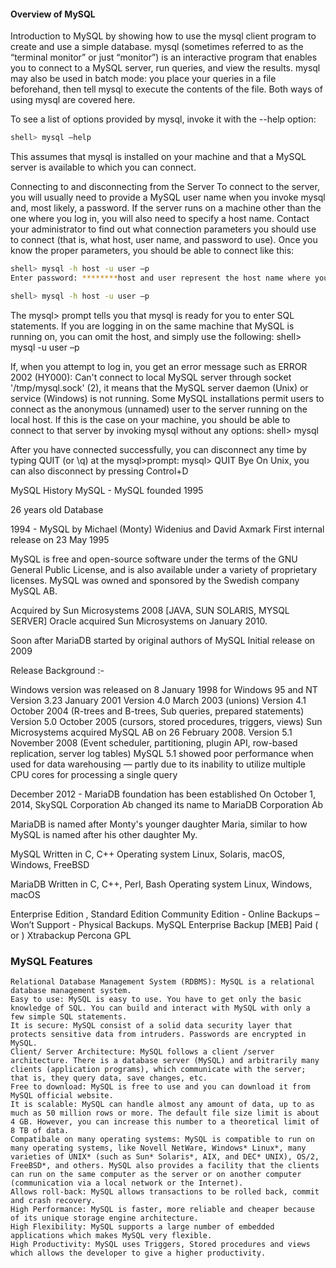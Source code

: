 #### Overview of MySQL


Introduction to MySQL by showing how to use the mysql client program to create and use a simple database. mysql (sometimes referred to as the “terminal monitor” or just “monitor”) is an interactive program that enables you to connect to a MySQL server, run queries, and view the results. mysql may also be used in batch mode: you place your queries in a file beforehand, then tell mysql to execute the contents of the file. Both ways of using mysql are covered here.

To see a list of options provided by mysql, invoke it with the --help option:
```bash
shell> mysql –help
```

This assumes that mysql is installed on your machine and that a MySQL server is available to which you can connect. 

Connecting to and disconnecting from the Server To connect to the server, you will usually need to provide a MySQL user name when you invoke mysql and, most likely, a password. If the server runs on a machine other than the one where you log in, you will also need to specify a host name. Contact your administrator to find out what connection parameters you should use to connect (that is, what host, user name, and password to use). Once you know the proper parameters, you should be able to connect like this:
```bash
shell> mysql -h host -u user –p
Enter password: ********host and user represent the host name where your MySQL server is running and the user name of your MySQL account. Substitute appropriate values for your setup. The ******** represents your password; enter it when mysql displays the Enter password: prompt. If that works, you should see some introductory information followed by a mysql> prompt:
```
```bash
shell> mysql -h host -u user –p
```
  

The mysql> prompt tells you that mysql is ready for you to enter SQL statements.
If you are logging in on the same machine that MySQL is running on, you can omit the host, and simply use the following:
shell> mysql -u user –p

If, when you attempt to log in, you get an error message such as ERROR 2002 (HY000): Can't connect to local MySQL server through socket '/tmp/mysql.sock' (2), it means that the MySQL server daemon (Unix) or service (Windows) is not running. 
Some MySQL installations permit users to connect as the anonymous (unnamed) user to the server running on the local host. If this is the case on your machine, you should be able to connect to that server by invoking mysql without any options: shell> mysql


After you have connected successfully, you can disconnect any time by typing QUIT (or \q) at the mysql>prompt:
mysql> QUIT
Bye
On Unix, you can also disconnect by pressing Control+D

MySQL History
MySQL   -     MySQL founded 1995

26 years old Database 

1994 - MySQL by Michael (Monty) Widenius and David Axmark
First internal release on 23 May 1995

MySQL is free and open-source software under the terms of the GNU General Public License, and is also available under a variety of proprietary licenses. MySQL was owned and sponsored by the Swedish company MySQL AB.

Acquired by Sun Microsystems 2008 [JAVA, SUN SOLARIS, MYSQL SERVER]
Oracle acquired Sun Microsystems on January 2010. 

Soon after MariaDB started by original authors of MySQL Initial release on 2009

Release Background :-

 Windows version was released on 8 January 1998 for Windows 95 and NT
 Version 3.23 January 2001
 Version 4.0 March 2003 (unions)
 Version 4.1 October 2004 (R-trees and B-trees, Sub queries, prepared statements)
 Version 5.0 October 2005 (cursors, stored procedures, triggers, views)
 Sun Microsystems acquired MySQL AB on 26 February 2008.
 Version 5.1 November 2008 (Event scheduler, partitioning, plugin API, row-based replication, server log tables)
 MySQL 5.1 showed poor performance when used for data warehousing — partly due to its inability to utilize multiple CPU cores for processing a single query

 December 2012 - MariaDB foundation has been established
 On October 1, 2014, SkySQL Corporation Ab changed its name to MariaDB Corporation Ab

MariaDB is named after Monty's younger daughter Maria, similar to how MySQL is named after his other daughter My.




MySQL
Written in	C, C++
Operating system	Linux, Solaris, macOS, Windows, FreeBSD

MariaDB
Written in	C, C++, Perl, Bash
Operating system	Linux, Windows, macOS

Enterprise Edition , Standard Edition
Community Edition - Online Backups – Won’t Support - Physical Backups.
MySQL Enterprise Backup [MEB] Paid ( or ) Xtrabackup Percona GPL

### MySQL Features
```docx
Relational Database Management System (RDBMS): MySQL is a relational database management system.
Easy to use: MySQL is easy to use. You have to get only the basic knowledge of SQL. You can build and interact with MySQL with only a few simple SQL statements.
It is secure: MySQL consist of a solid data security layer that protects sensitive data from intruders. Passwords are encrypted in MySQL.
Client/ Server Architecture: MySQL follows a client /server architecture. There is a database server (MySQL) and arbitrarily many clients (application programs), which communicate with the server; that is, they query data, save changes, etc.
Free to download: MySQL is free to use and you can download it from MySQL official website.
It is scalable: MySQL can handle almost any amount of data, up to as much as 50 million rows or more. The default file size limit is about 4 GB. However, you can increase this number to a theoretical limit of 8 TB of data.
Compatibale on many operating systems: MySQL is compatible to run on many operating systems, like Novell NetWare, Windows* Linux*, many varieties of UNIX* (such as Sun* Solaris*, AIX, and DEC* UNIX), OS/2, FreeBSD*, and others. MySQL also provides a facility that the clients can run on the same computer as the server or on another computer (communication via a local network or the Internet).
Allows roll-back: MySQL allows transactions to be rolled back, commit and crash recovery.
High Performance: MySQL is faster, more reliable and cheaper because of its unique storage engine architecture.
High Flexibility: MySQL supports a large number of embedded applications which makes MySQL very flexible.
High Productivity: MySQL uses Triggers, Stored procedures and views which allows the developer to give a higher productivity.
```
